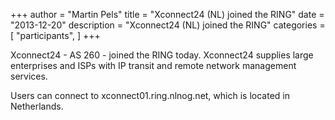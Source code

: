 +++
author = "Martin Pels"
title = "Xconnect24 (NL) joined the RING"
date = "2013-12-20"
description = "Xconnect24 (NL) joined the RING"
categories = [
    "participants",
]
+++

Xconnect24 - AS 260 - joined the RING today. Xconnect24 supplies large enterprises and ISPs with IP transit and remote network management services.

Users can connect to xconnect01.ring.nlnog.net, which is located in Netherlands.


